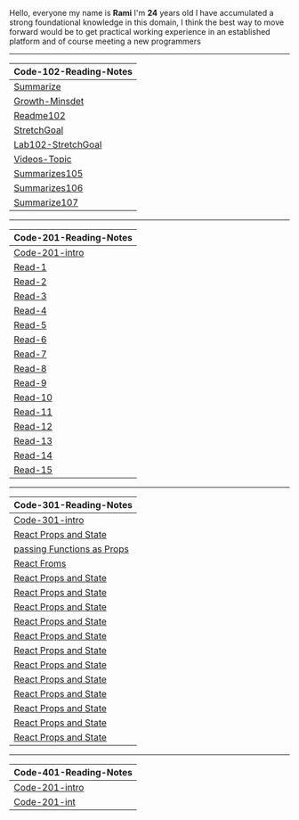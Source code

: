 
Hello, everyone my name is **Rami** I'm **24** years old 
I have accumulated a strong foundational knowledge in this domain, 
I think the best way to move forward would be to get practical working experience in an established platform and of course meeting a new programmers

---- 

 
| Code-102-Reading-Notes |                                                                                            
| ------------- |                                                                                                     
| [Summarize](https://mastermind6666.github.io/reading-notes/Code102-Intro-to-Software-Development/Summarize)  |                       
| [Growth-Minsdet](https://mastermind6666.github.io/reading-notes/Code102-Intro-to-Software-Development/Growth-Minsdet) |                 
| [Readme102](https://mastermind6666.github.io/reading-notes/Code102-Intro-to-Software-Development/Readme102) | 
| [StretchGoal](https://mastermind6666.github.io/reading-notes/Code102-Intro-to-Software-Development/StretchGoal) |
| [Lab102-StretchGoal](https://mastermind6666.github.io/reading-notes/Code102-Intro-to-Software-Development/Lab102) | 
| [Videos-Topic](https://mastermind6666.github.io/reading-notes/Code102-Intro-to-Software-Development/Videos-summrize) | 
| [Summarizes105](https://mastermind6666.github.io/reading-notes/Code102-Intro-to-Software-Development/Summarizes105) | 
| [Summarizes106](https://mastermind6666.github.io/reading-notes/Code102-Intro-to-Software-Development/Summarizes106) |
| [Summarize107](https://mastermind6666.github.io/reading-notes/Code102-Intro-to-Software-Development/Summarize107) |



----

| Code-201-Reading-Notes |                                                                                            
| ------------- | 
| [Code-201-intro](https://mastermind6666.github.io/reading-notes/Code201-Foundations-of-Software-Development/Code-201-Heading)  |    
| [Read-1](https://mastermind6666.github.io/reading-notes/Code201-Foundations-of-Software-Development/Read01) |                       
| [Read-2](https://mastermind6666.github.io/reading-notes/Code201-Foundations-of-Software-Development/Read02) |                 
| [Read-3](https://mastermind6666.github.io/reading-notes/Code201-Foundations-of-Software-Development/Read03) | 
| [Read-4](https://mastermind6666.github.io/reading-notes/Code201-Foundations-of-Software-Development/Read04) |
| [Read-5](https://mastermind6666.github.io/reading-notes/Code201-Foundations-of-Software-Development/Read05) | 
| [Read-6](https://mastermind6666.github.io/reading-notes/Code201-Foundations-of-Software-Development/Read06) | 
| [Read-7](https://mastermind6666.github.io/reading-notes/Code201-Foundations-of-Software-Development/Read07) | 
| [Read-8](https://mastermind6666.github.io/reading-notes/Code201-Foundations-of-Software-Development/Read08) |
| [Read-9](https://mastermind6666.github.io/reading-notes/Code201-Foundations-of-Software-Development/Read09) |
| [Read-10](https://mastermind6666.github.io/reading-notes/Code201-Foundations-of-Software-Development/Read10) |
| [Read-11](https://mastermind6666.github.io/reading-notes/Code201-Foundations-of-Software-Development/Read11) |
| [Read-12](https://mastermind6666.github.io/reading-notes/Code201-Foundations-of-Software-Development/Read12) |
| [Read-13](https://mastermind6666.github.io/reading-notes/Code201-Foundations-of-Software-Development/Read13) |
| [Read-14](https://mastermind6666.github.io/reading-notes/Code201-Foundations-of-Software-Development/Read14) |
| [Read-15](https://mastermind6666.github.io/reading-notes/Code201-Foundations-of-Software-Development/Read15) |

----


| Code-301-Reading-Notes |                                                                                            
| ------------- | 
| [Code-301-intro](https://mastermind6666.github.io/reading-notes/Code301-Intermediate-Software-Development/Read01)  | 
| [React Props and State](https://mastermind6666.github.io/reading-notes/Code301-Intermediate-Software-Development/Read02)  |  
| [passing Functions as Props](https://mastermind6666.github.io/reading-notes/Code301-Intermediate-Software-Development/Read03)  |    
| [React Froms](https://mastermind6666.github.io/reading-notes/Code301-Intermediate-Software-Development/Read04)  |    
| [React Props and State](https://mastermind6666.github.io/reading-notes/Code301-Intermediate-Software-Development/Read05)  |  
| [React Props and State](https://mastermind6666.github.io/reading-notes/Code301-Intermediate-Software-Development/Read02)  |  
| [React Props and State](https://mastermind6666.github.io/reading-notes/Code301-Intermediate-Software-Development/Read02)  |  
| [React Props and State](https://mastermind6666.github.io/reading-notes/Code301-Intermediate-Software-Development/Read02)  |  
| [React Props and State](https://mastermind6666.github.io/reading-notes/Code301-Intermediate-Software-Development/Read02)  |  
| [React Props and State](https://mastermind6666.github.io/reading-notes/Code301-Intermediate-Software-Development/Read02)  |  
| [React Props and State](https://mastermind6666.github.io/reading-notes/Code301-Intermediate-Software-Development/Read02)  |  
| [React Props and State](https://mastermind6666.github.io/reading-notes/Code301-Intermediate-Software-Development/Read02)  |  
| [React Props and State](https://mastermind6666.github.io/reading-notes/Code301-Intermediate-Software-Development/Read02)  |  
| [React Props and State](https://mastermind6666.github.io/reading-notes/Code301-Intermediate-Software-Development/Read02)  |  
| [React Props and State](https://mastermind6666.github.io/reading-notes/Code301-Intermediate-Software-Development/Read02)  |  
| [React Props and State](https://mastermind6666.github.io/reading-notes/Code301-Intermediate-Software-Development/Read02)  |  






---

| Code-401-Reading-Notes |                                                                                            
| ------------- | 
| [Code-201-intro](https://mastermind6666.github.io/reading-notes/Code401-Advanced-Software-Development/Code-201-Heading)  |    
| [Code-201-int](https://mastermind6666.github.io/reading-notes/Code401-Advanced-Software-Development/Code-201-Heading)  |  



